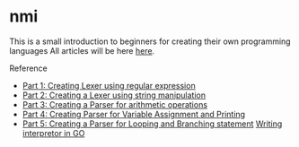 # nmi


This is a small introduction to beginners for creating their own programming languages 
All articles will be here [here](https://medium.com).

Reference
* [Part 1: Creating Lexer using regular expression](https://python.plainenglish.io/writing-an-interpreter-in-python-from-scratch-part-1-af7698cff0d9)
* [Part 2: Creating a Lexer using string manipulation](https://umangshrestha09.medium.com/lets-build-an-interpreter-in-python-from-scratch-833e9929bbb8)
* [Part 3: Creating a Parser for arithmetic operations](https://python.plainenglish.io/lets-build-an-interpreter-in-python-from-scratch-6ddfed84cbfc)
* [Part 4: Creating Parser for Variable Assignment and Printing](https://python.plainenglish.io/writing-an-interpreter-in-python-from-scratch-part-2-fdddc5919410)
* [Part 5: Creating a Parser for Looping and Branching statement](https://umangshrestha09.medium.com/lets-build-an-interpreter-in-python-from-scratch-821c60cb7ab2)
[Writing interpretor in GO](https://interpreterbook.com/])

